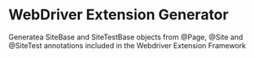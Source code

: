 WebDriver Extension Generator
===================

Generatea SiteBase and SiteTestBase objects from @Page, @Site and @SiteTest annotations included in the Webdriver Extension Framework